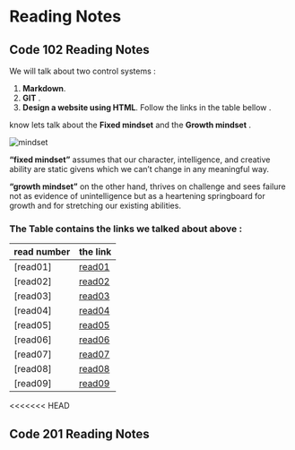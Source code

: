 # Reading Notes
## Code 102 Reading Notes
We will talk about two control systems :
  1. **Markdown**. 
  2. **GIT** .
  3. **Design a website using HTML**.
  Follow the links in the table bellow .
  

  know lets talk about the **Fixed mindset** and the **Growth mindset** .

![mindset](https://metrifit.com/wp-content/uploads/2020/08/growthmindsetlandscape.jpg)

**“fixed mindset”** assumes that our character, intelligence, and creative ability are static givens which we can’t change in any meaningful way.

**“growth mindset”** on the other hand, thrives on challenge and sees failure not as evidence of unintelligence but as a heartening springboard for growth and for stretching our existing abilities.


 ### The Table contains the links we talked about above :







| read number  	|the link      	|
|---	|---	|
|[read01]   	|  [read01](https://sjaljawhary.github.io/reading-notes/read01) 	|
|  [read02] 	|  [read02](https://sjaljawhary.github.io/reading-notes/read02) 	|
|    [read03]         |    [read03](https://sjaljawhary.github.io/reading-notes/read03)                                   |
|  [read04]   |  [read04](https://sjaljawhary.github.io/reading-notes/read04)   |
|   [read05]  |   [read05](https://sjaljawhary.github.io/reading-notes/read05)  |
|[read06]|[read06](https://sjaljawhary.github.io/reading-notes/read06)|
|[read07]|[read07](https://sjaljawhary.github.io/reading-notes/read07)|
|[read08]|[read08](https://sjaljawhary.github.io/reading-notes/read08)|
|[read09]|[read09](https://sjaljawhary.github.io/reading-notes/read09)|
<<<<<<< HEAD

## Code 201 Reading Notes










